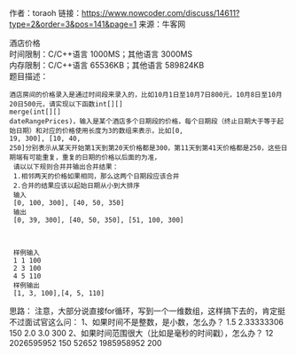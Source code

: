 作者：toraoh
链接：https://www.nowcoder.com/discuss/14611?type=2&order=3&pos=141&page=1
来源：牛客网

酒店价格  
     时间限制：C/C++语言 1000MS；其他语言 3000MS  
     内存限制：C/C++语言 65536KB；其他语言 589824KB  
     题目描述：  
  
    酒店房间的价格录入是通过时间段来录入的，比如10月1日至10月7日800元，10月8日至10月20日500元，请实现以下函数int[][]
    merge(int[][]
    dateRangePrices)，输入是某个酒店多个日期段的价格，每个日期段（终止日期大于等于起始日期）和对应的价格使用长度为3的数组来表示，比如[0,
    19, 300], [10, 40,
    250]分别表示从某天开始第1天到第20天价格都是300，第11天到第41天价格都是250，这些日期端有可能重复，重复的日期的价格以后面的为准，  
     请以以下规则合并并输出合并结果：  
     1.相邻两天的价格如果相同，那么这两个日期段应该合并  
     2.合并的结果应该以起始日期从小到大排序  
     输入  
     [0, 100, 300], [40, 50, 350]  
     输出  
     [0, 39, 300], [40, 50, 350], [51, 100, 300]  
  
    
  
     样例输入  
     1 1 100  
     2 3 100  
     4 5 110  
     样例输出  
     [1, 3, 100],[4, 5, 110]  


  

  思路： 
  注意，大部分说直接for循环，写到一个一维数组，这样搞下去的，肯定挺不过面试官这么问： 
  1、如果时间不是整数，是小数，怎么办？ 
  1.5 2.33333306 150 
  2.0 3.0 300 
  2、如果时间范围很大（比如是毫秒的时间戳），怎么办？ 
  12 2026595952 150 
  52652 1985958952 200
